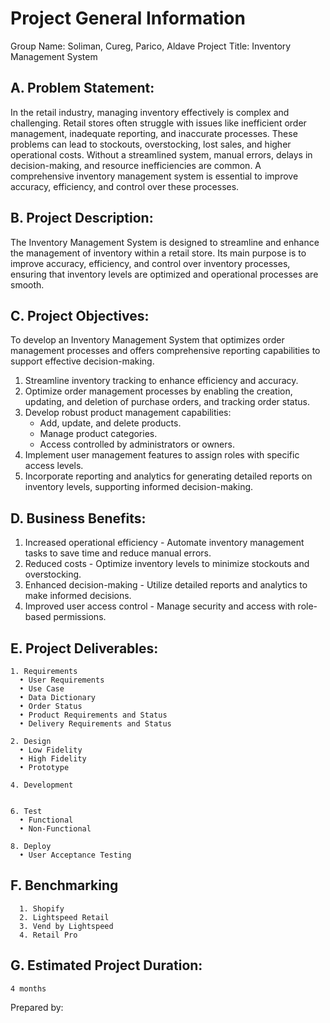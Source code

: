 # Project General Information

Group Name: Soliman, Cureg, Parico, Aldave
Project Title: Inventory Management System

## A. Problem Statement:

In the retail industry, managing inventory effectively is complex and challenging. Retail stores often struggle with issues like inefficient order management, inadequate reporting, and inaccurate processes. These problems can lead to stockouts, overstocking, lost sales, and higher operational costs. Without a streamlined system, manual errors, delays in decision-making, and resource inefficiencies are common. A comprehensive inventory management system is essential to improve accuracy, efficiency, and control over these processes.

## B. Project Description:

The Inventory Management System is designed to streamline and enhance the management of inventory within a retail store. Its main purpose is to improve accuracy, efficiency, and control over inventory processes, ensuring that inventory levels are optimized and operational processes are smooth.



## C. Project Objectives:

To develop an Inventory Management System that optimizes order management processes and offers comprehensive reporting capabilities to support effective decision-making.
1.	Streamline inventory tracking to enhance efficiency and accuracy.
2.	Optimize order management processes by enabling the creation, updating, and deletion of purchase orders, and tracking order status.
3.	Develop robust product management capabilities:
       - Add, update, and delete products.
       - Manage product categories.
       - Access controlled by administrators or owners.
4.	Implement user management features to assign roles with specific access levels.
5.	Incorporate reporting and analytics for generating detailed reports on inventory levels, supporting informed decision-making.



## D. Business Benefits:
1.	Increased operational efficiency - Automate inventory management tasks to save time and reduce manual errors.
2.	Reduced costs - Optimize inventory levels to minimize stockouts and overstocking.
3.	Enhanced decision-making - Utilize detailed reports and analytics to make informed decisions.
4.	Improved user access control - Manage security and access with role-based permissions.


## E. Project Deliverables:
    1. Requirements
      • User Requirements
      • Use Case
      • Data Dictionary
      • Order Status
      • Product Requirements and Status
      • Delivery Requirements and Status
    
    2. Design
      • Low Fidelity
      • High Fidelity
      • Prototype
    
    4. Development
       
    
    6. Test
      • Functional
      • Non-Functional
    
    8. Deploy
      • User Acceptance Testing

## F. Benchmarking
      1. Shopify
      2. Lightspeed Retail
      3. Vend by Lightspeed
      4. Retail Pro

## G. Estimated Project Duration:
    4 months

Prepared by:
